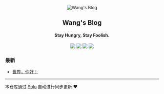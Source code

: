 <p align="center"><img alt="Wang's Blog" src="https://static.b3log.org/images/brand/solo-32.png"></p><h2 align="center">
Wang's Blog
</h2>

<h4 align="center">Stay Hungry, Stay Foolish.</h4>
<p align="center"><a title="Wang's Blog" target="_blank" href="https://github.com/grey1995/solo-blog"><img src="https://img.shields.io/github/last-commit/grey1995/solo-blog.svg?style=flat-square&color=FF9900"></a>
<a title="GitHub repo size in bytes" target="_blank" href="https://github.com/grey1995/solo-blog"><img src="https://img.shields.io/github/repo-size/grey1995/solo-blog.svg?style=flat-square"></a>
<a title="Solo Version" target="_blank" href="https://github.com/b3log/solo/releases"><img src="https://img.shields.io/badge/solo-3.6.7-f1e05a.svg?style=flat-square&color=blueviolet"></a>
<a title="Hits" target="_blank" href="https://github.com/b3log/hits"><img src="https://hits.b3log.org/grey1995/solo-blog.svg"></a></p>

### 最新

* [世界，你好！](https://www.micronotes.top/hello-solo)



---

本仓库通过 [Solo](https://github.com/b3log/solo) 自动进行同步更新 ❤️ 